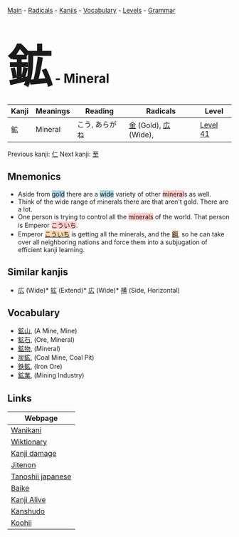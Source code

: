 <style> bigfont {font-size: 100px}</style>
[Main](../index.md) -
[Radicals](../radicals.md) -
[Kanjis](../kanjis.md) -
[Vocabulary](../vocabulary.md) -
[Levels](../levels.md) -
[Grammar](../grammar.md)
# <bigfont> 鉱</bigfont> - Mineral 

| Kanji | Meanings | Reading | Radicals | Level |
| --- | --- | --- | --- | --- |
| 鉱 | Mineral | こう, あらがね | [金](../radicals/金.md) (Gold), [広](../radicals/広.md) (Wide),  | [Level 41](../levels/wk_level41.md) |

Previous kanji: [仁](仁.md) Next kanji: [至](至.md) 

## Mnemonics
 * Aside from <span style="background-color:#ADD8E6"> gold</span> there are a <span style="background-color:#ADD8E6"> wide</span> variety of other <span style="background-color:#ffcccb"> mineral</span>s as well.
* Think of the wide range of minerals there are that aren't gold. There are a lot.
* One person is trying to control all the <span style="background-color:#ffcccb"> minerals</span> of the world. That person is Emperor <span style="background-color:#ffcccb"> こういち</span>.
* Emperor <span style="background-color:#fed8b1"> [こういち](https://jisho.org/search/こういち)</span> is getting all the minerals, and the <span style="background-color:#fed8b1"> [鋼](https://jisho.org/search/鋼)</span>, so he can take over all neighboring nations and force them into a subjugation of efficient kanji learning.


## Similar kanjis
 * [広](広.md) (Wide)* [拡](拡.md) (Extend)* [広](広.md) (Wide)* [横](横.md) (Side, Horizontal)


## Vocabulary
 * [鉱山](../vocabulary/鉱.md), (A Mine, Mine)
* [鉱石](../vocabulary/鉱.md), (Ore, Mineral)
* [鉱物](../vocabulary/鉱.md), (Mineral)
* [炭鉱](../vocabulary/鉱.md), (Coal Mine, Coal Pit)
* [鉄鉱](../vocabulary/鉱.md), (Iron Ore)
* [鉱業](../vocabulary/鉱.md), (Mining Industry)



## Links 

| Webpage |
| --- |
| [Wanikani          ](https://www.wanikani.com/kanji/鉱) |
| [Wiktionary        ](https://en.wiktionary.org/wiki/鉱) |
| [Kanji damage      ](http://www.kanjidamage.com/kanji/search?utf8=✓&q=鉱) |
| [Jitenon           ](https://jitenon.com/kanji/鉱) |
| [Tanoshii japanese ](https://www.tanoshiijapanese.com/dictionary/kanji.cfm?k=鉱) |
| [Baike             ](https://baike.baidu.com/item/鉱) |
| [Kanji Alive       ](https://app.kanjialive.com/鉱) |
| [Kanshudo          ](https://www.kanshudo.com/searchmn?q=鉱) |
| [Koohii            ](https://kanji.koohii.com/study/kanji/鉱) |
